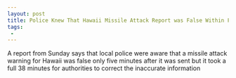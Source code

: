 ```yaml
---
layout: post
title: Police Knew That Hawaii Missile Attack Report was False Within Five Minutes After Alert
tags:
 -
---
```

A report from Sunday says that local police were aware that a missile attack warning for Hawaii was false only five minutes after it was sent but it took a full 38 minutes for authorities to correct the inaccurate information
